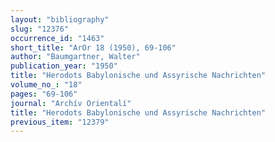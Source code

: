 ```yaml
---
layout: "bibliography"
slug: "12376"
occurrence_id: "1463"
short_title: "ArOr 18 (1950), 69-106"
author: "Baumgartner, Walter"
publication_year: "1950"
title: "Herodots Babylonische und Assyrische Nachrichten"
volume_no_: "18"
pages: "69-106"
journal: "Archív Orientalí"
title: "Herodots Babylonische und Assyrische Nachrichten"
previous_item: "12379"
---
```

